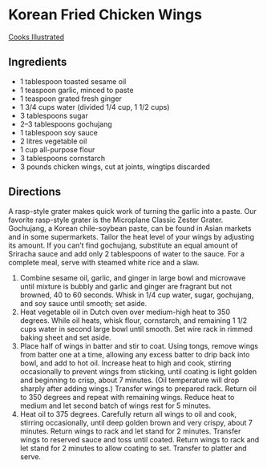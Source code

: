 # Korean Fried Chicken Wings
[Cooks Illustrated](https://www.cooksillustrated.com/recipes/8885-korean-fried-chicken-wings)

## Ingredients
* 1 tablespoon toasted sesame oil
* 1 teaspoon garlic, minced to paste
* 1 teaspoon grated fresh ginger
* 1 3/4 cups water (divided 1/4 cup, 1 1/2 cups)
* 3 tablespoons sugar
* 2–3 tablespoons gochujang
* 1 tablespoon soy sauce
* 2 litres vegetable oil
* 1 cup all-purpose flour
* 3 tablespoons cornstarch
* 3 pounds chicken wings, cut at joints, wingtips discarded

## Directions

A rasp-style grater makes quick work of turning the garlic into a paste. Our favorite rasp-style grater is the Microplane Classic Zester Grater. Gochujang, a Korean chile-soybean paste, can be found in Asian markets and in some supermarkets. Tailor the heat level of your wings by adjusting its amount. If you can’t find gochujang, substitute an equal amount of Sriracha sauce and add only 2 tablespoons of water to the sauce. For a complete meal, serve with steamed white rice and a slaw.

1. Combine sesame oil, garlic, and ginger in large bowl and microwave until mixture is bubbly and garlic and ginger are fragrant but not browned, 40 to 60 seconds. Whisk in 1/4 cup water, sugar, gochujang, and soy sauce until smooth; set aside.
2. Heat vegetable oil in Dutch oven over medium-high heat to 350 degrees. While oil heats, whisk flour, cornstarch, and remaining 1 1/2 cups water in second large bowl until smooth. Set wire rack in rimmed baking sheet and set aside.
3. Place half of wings in batter and stir to coat. Using tongs, remove wings from batter one at a time, allowing any excess batter to drip back into bowl, and add to hot oil. Increase heat to high and cook, stirring occasionally to prevent wings from sticking, until coating is light golden and beginning to crisp, about 7 minutes. (Oil temperature will drop sharply after adding wings.) Transfer wings to prepared rack. Return oil to 350 degrees and repeat with remaining wings. Reduce heat to medium and let second batch of wings rest for 5 minutes.
4. Heat oil to 375 degrees. Carefully return all wings to oil and cook, stirring occasionally, until deep golden brown and very crispy, about 7 minutes. Return wings to rack and let stand for 2 minutes. Transfer wings to reserved sauce and toss until coated. Return wings to rack and let stand for 2 minutes to allow coating to set. Transfer to platter and serve.
